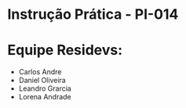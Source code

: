 # Instrução Prática - PI-014

# Equipe Residevs:
  - Carlos Andre
  - Daniel Oliveira
  - Leandro Grarcia
  - Lorena Andrade


